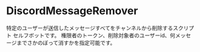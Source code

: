 # DiscordMessageRemover
特定のユーザーが送信したメッセージすべてをチャンネルから削除するスクリプト
セルフボットです。
権限者のトークン、削除対象者のユーザーid、何メッセージまでさかのぼって消すかを指定可能です。
